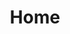 ---
layout: home
title: Home
headline: People. Products. Software.
copy: |-
    A thinking company on a mission to connect people and businesses with meaningful innovation.
featured_image: https://res.cloudinary.com/softcomux/image/upload/v1533655857/sfc/headers/home-header.jpg
image_description: Software engineer working on Macbook
---